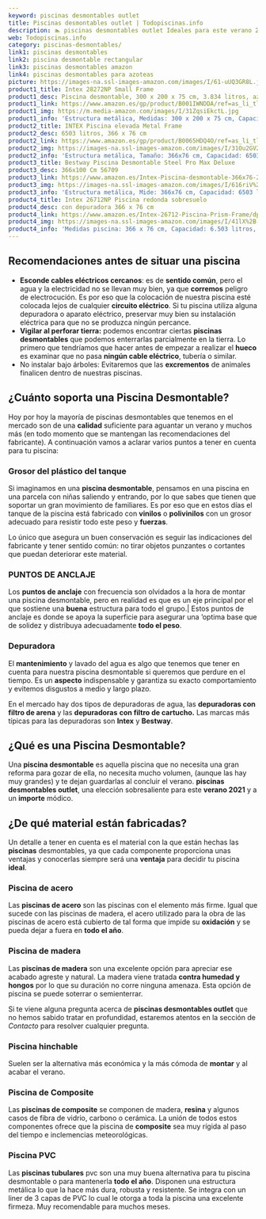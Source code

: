 ```yaml
---
keyword: piscinas desmontables outlet
title: Piscinas desmontables outlet | Todopiscinas.info
description: 🏊 piscinas desmontables outlet Ideales para este verano 2021. Aquí puedes comprar piscinas desmontables outlet y comparar con otras similares. No dejes escapar piscinas desmontables outlet a un precio realmente tentador.
web: Todopiscinas.info
category: piscinas-desmontables/
link1: piscinas desmontables
link2: piscina desmontable rectangular
link3: piscinas desmontables amazon
link4: piscinas desmontables para azoteas
picture: https://images-na.ssl-images-amazon.com/images/I/61-uUQ3GR8L.jpg
product1_title: Intex 28272NP Small Frame
product1_desc: Piscina desmontable, 300 x 200 x 75 cm, 3.834 litros, azul
product1_link: https://www.amazon.es/gp/product/B001IWNDDA/ref=as_li_tl?ie=UTF8&camp=3638&creative=24630&creativeASIN=B001IWNDDA&linkCode=as2&tag=todopiscinas0e-21&linkId=25b9d647487c889cb6ef56ed63f50ca1
product1_img: https://m.media-amazon.com/images/I/31ZqsiEkctL.jpg
product1_info: 'Estructura metálica, Medidas: 300 x 200 x 75 cm, Capacidad: 3.834 litros, Para 6 personas (+ 6 años), Fácil montaje, Forma rectangular'
product2_title: INTEX Piscina elevada Metal Frame
product2_desc: 6503 litros, 366 x 76 cm
product2_link: https://www.amazon.es/gp/product/B0065HDQ4O/ref=as_li_tl?ie=UTF8&camp=3638&creative=24630&creativeASIN=B0065HDQ4O&linkCode=as2&tag=todopiscinas0e-21&linkId=ed2430e3ba564d3527ee103df33ed7b3
product2_img: https://images-na.ssl-images-amazon.com/images/I/31Ou2GV2SAL.jpg
product2_info: 'Estructura metálica, Tamaño: 366x76 cm, Capacidad: 6503 litros, Forma circular, De 4 a 7 personas (+6 años)'
product3_title: Bestway Piscina Desmontable Steel Pro Max Deluxe
product3_desc: 366x100 Cm 56709
product3_link: https://www.amazon.es/Intex-Piscina-desmontable-366x76-28210NP/dp/B0065HDQ4O?__mk_es_ES=%C3%85M%C3%85%C5%BD%C3%95%C3%91&crid=25UQGV9HG2INI&dchild=1&keywords=piscinas+desmontables&qid=1615854176&sprefix=piscinas+dem%2Caps%2C201&sr=8-5&linkCode=ll1&tag=todopiscinas0e-21&linkId=34f200977c6cbaab1f3f4d9ac0e64755&language=es_ES&ref_=as_li_ss_tl
product3_img: https://images-na.ssl-images-amazon.com/images/I/616riV%2BiY3L.jpg
product3_info: 'Estructura metálica, Mide: 366x76 cm, Capacidad: 6503 litros, De 4 a 7 personas mayores de 6 años, Forma circular, Tecnología Super-Tough'
product4_title: Intex 26712NP Piscina redonda sobresuelo
product4_desc: con depuradora 366 x 76 cm
product4_link: https://www.amazon.es/Intex-26712-Piscina-Prism-Frame/dp/B07FB823GL?__mk_es_ES=%C3%85M%C3%85%C5%BD%C3%95%C3%91&dchild=1&keywords=piscinas+desmontables+con+depuradora&qid=1615936418&sr=8-5&linkCode=ll1&tag=todopiscinas0e-21&linkId=d98699de7830cd471766fa1daa36de34&language=es_ES&ref_=as_li_ss_tl
product4_img: https://images-na.ssl-images-amazon.com/images/I/41lX%2B-YpibL.jpg
product4_info: 'Medidas piscina: 366 x 76 cm, Capacidad: 6.503 litros, Incluye depuradora de cartucha A, Lona resistente triple capa'
---
```




## Recomendaciones antes de situar una piscina



*   **Esconde cables eléctricos cercanos**: es de **sentido común**, pero el agua y la electricidad no se llevan muy bien, ya que **corremos** peligro de electrocución. Es por eso que la colocación de nuestra piscina esté colocada lejos de cualquier **circuito eléctrico**. Si tu piscina utiliza alguna depuradora o aparato eléctrico, preservar muy bien su instalación eléctrica para que no se produzca ningún percance.
*   **Vigilar al perforar tierra:** podemos encontrar ciertas **piscinas desmontables** que podemos enterrarlas parcialmente en la tierra. Lo primero  que tendríamos que hacer antes de empezar a realizar el **hueco** es examinar que no pasa **ningún cable eléctrico**, tubería o similar.
*   No instalar bajo árboles: Evitaremos que las **excrementos** de animales finalicen dentro de nuestras piscinas.


## ¿Cuánto soporta una Piscina Desmontable?

Hoy por hoy la mayoría de piscinas desmontables que tenemos en el mercado son de una **calidad** suficiente para aguantar un verano y muchos más (en todo momento que se mantengan las recomendaciones del fabricante). A continuación vamos a aclarar varios puntos a tener en cuenta para tu piscina:


### Grosor del plástico del tanque

Si imaginamos en una **piscina desmontable**, pensamos en una piscina en una parcela con niñas saliendo y entrando, por lo que sabes que tienen que soportar un gran movimiento de familiares. Es por eso que en estos días el tanque de la piscina está fabricado con **vinilos** o **polivinilos** con un grosor adecuado para resistir todo este peso y **fuerzas**.

Lo único que asegura un	 buen conservación es seguir las indicaciones del fabricante y tener sentido común: no tirar objetos punzantes o cortantes que puedan deteriorar este material.


### PUNTOS DE ANCLAJE

Los **puntos de anclaje** con frecuencia son olvidados a la hora de montar una piscina desmontable, pero en realidad es que es un eje principal por el que sostiene una **buena** estructura para todo el grupo.| Estos puntos de anclaje es donde se apoya la superficie para asegurar una ’optima base que de solidez y distribuya adecuadamente **todo el peso**.


### Depuradora

El **mantenimiento** y lavado del agua es algo que tenemos que tener en cuenta para nuestra piscina desmontable si queremos que perdure en el tiempo. Es un **aspecto** indispensable y garantiza su exacto comportamiento y evitemos disgustos a medio y largo plazo.

En el mercado hay dos tipos de depuradoras de agua, las **depuradoras con filtro de arena** y  las **depuradoras** **con filtro de cartucho.** Las marcas más típicas para las depuradoras son **Intex** y **Bestway**.

<brand-panel :title=product1_title :desc=product1_desc :img=product1_img :link=product1_link></brand-panel>

<external-banner></external-banner>

## ¿Qué es una Piscina Desmontable?

Una **piscina desmontable** es aquella piscina que no necesita una gran reforma para gozar de ella, no necesita mucho volumen, (aunque las hay muy grandes) y te dejan guardarlas al concluir el verano.  **piscinas desmontables outlet**, una elección sobresaliente para este **verano 2021** y a un **importe** módico.

<stats-list :link1=link1 :link2=link2 :link3=link3 :link4=link4 :category=category></stats-list>


## ¿De qué material están fabricadas?

Un detalle a tener en cuenta es el material con la que están hechas las **piscinas** desmontables, ya que cada componente proporciona unas ventajas y conocerlas siempre será una **ventaja** para decidir tu piscina **ideal**.


### Piscina de acero

Las **piscinas de acero** son las piscinas con el elemento más firme. Igual que sucede con las piscinas de madera, el acero utilizado para la obra de las piscinas de acero está cubierto de tal forma que impide su **oxidación** y se pueda dejar a fuera en **todo el año**.


### Piscina de madera

Las **piscinas de madera** son una excelente opción para apreciar ese acabado agreste y natural. La madera viene tratada **contra humedad y hongos** por lo que su duración no corre ninguna amenaza. Esta opción de piscina se puede soterrar o semienterrar.

Si te viene alguna pregunta acerca de **piscinas desmontables outlet** que no hemos sabido tratar en profundidad, estaremos atentos en la sección de _Contacto_ para resolver cualquier pregunta.


### Piscina hinchable

Suelen ser la alternativa más económica y la más cómoda de **montar** y  al acabar el verano.


### Piscina de Composite

Las **piscinas de composite** se componen de madera, **resina** y algunos casos de fibra de vidrio, carbono o cerámica. La unión de todos estos componentes ofrece que la piscina de **composite** sea muy rígida al paso del tiempo e inclemencias meteorológicas.


### Piscina  PVC

Las **piscinas tubulares** pvc son una muy buena alternativa para tu piscina desmontable o para mantenerla **todo el año**. Disponen una estructura metálica lo que la hace más dura, robusta y resistente. Se integra con un liner de 3 capas de PVC lo cual le otorga a toda la piscina una excelente firmeza. Muy recomendable para muchos meses.